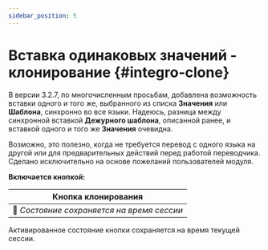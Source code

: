 ```yaml
---
sidebar_position: 5
---
```


# Вставка одинаковых значений - клонирование {#integro-clone}

В версии 3.2.7, по многочисленным просьбам, добавлена возможность вставки одного и того же, выбранного из списка **Значения** или **Шаблона**, синхронно во все языки. Надеюсь, разница между синхронной вставкой **Дежурного шаблона**, описанной ранее, и вставкой одного и того же **Значения** очевидна.

Возможно, это полезно, когда не требуется перевод с одного языка на другой или для предварительных действий перед работой переводчика. Сделано исключительно на основе пожеланий пользователей модуля.

**Включается кнопкой:**

| **Кнопка клонирования** |
|:--:|
| 📝 *Состояние сохраняется на время сессии* |

Активированное состояние кнопки сохраняется на время текущей сессии.


